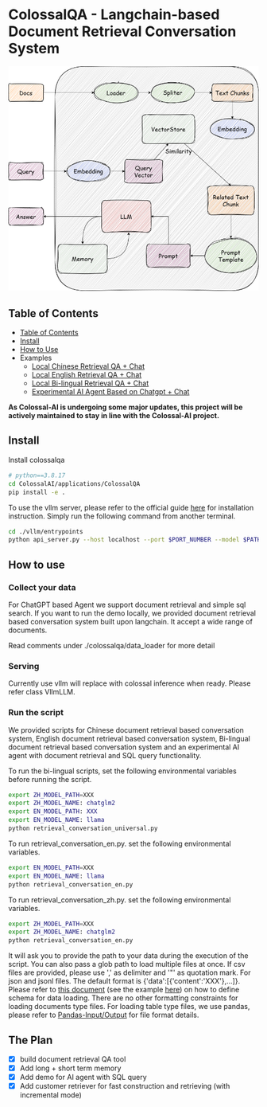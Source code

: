 # ColossalQA - Langchain-based Document Retrieval Conversation System
![Alt text](./examples/diagram.png?raw=true "Fig.1. design of the document retrieval conversation system")

## Table of Contents

- [Table of Contents](#table-of-contents)
- [Install](#install)
- [How to Use](#how-to-use)
- Examples
  - [Local Chinese Retrieval QA + Chat](examples/retrieval_conversation_zh.py)
  - [Local English Retrieval QA + Chat](examples/retrieval_conversation_en.py)
  - [Local Bi-lingual Retrieval QA + Chat](examples/retrieval_conversation_universal.py)
  - [Experimental AI Agent Based on Chatgpt + Chat](examples/conversation_agent_chatgpt.py)

**As Colossal-AI is undergoing some major updates, this project will be actively maintained to stay in line with the Colossal-AI project.**

## Install

Install colossalqa
```bash
# python==3.8.17
cd ColossalAI/applications/ColossalQA
pip install -e .
```

To use the vllm server, please refer to the official guide [here](https://github.com/vllm-project/vllm/tree/main) for installation instruction. Simply run the following command from another terminal.
```bash
cd ./vllm/entrypoints
python api_server.py --host localhost --port $PORT_NUMBER --model $PATH_TO_MODEL --swap-space $SWAP_SPACE_IN_GB
```

## How to use

### Collect your data

For ChatGPT based Agent we support document retrieval and simple sql search.
If you want to run the demo locally, we provided document retrieval based conversation system built upon langchain. It accept a wide range of documents. 

Read comments under ./colossalqa/data_loader for more detail 

### Serving
Currently use vllm will replace with colossal inference when ready. Please refer class VllmLLM.

### Run the script

We provided scripts for Chinese document retrieval based conversation system, English document retrieval based conversation system, Bi-lingual document retrieval based conversation system and an experimental AI agent with document retrieval and SQL query functionality.

To run the bi-lingual scripts, set the following environmental variables before running the script.
```bash
export ZH_MODEL_PATH=XXX
export ZH_MODEL_NAME: chatglm2
export EN_MODEL_PATH: XXX
export EN_MODEL_NAME: llama
python retrieval_conversation_universal.py
```

To run retrieval_conversation_en.py. set the following environmental variables.
```bash
export EN_MODEL_PATH=XXX
export EN_MODEL_NAME: llama
python retrieval_conversation_en.py
```

To run retrieval_conversation_zh.py. set the following environmental variables.
```bash
export ZH_MODEL_PATH=XXX
export ZH_MODEL_NAME: chatglm2
python retrieval_conversation_en.py
```

It will ask you to provide the path to your data during the execution of the script. You can also pass a glob path to load multiple files at once. If csv files are provided, please use ',' as delimiter and '"' as quotation mark. For json and jsonl files. The default format is {'data':[{'content':'XXX'},...]}. Please refer to [this document](https://python.langchain.com/docs/modules/data_connection/document_loaders/json) (see the example [here](data/test_data_loader_data/64KB.json)) on how to define schema for data loading. There are no other formatting constraints for loading documents type files. For loading table type files, we use pandas, please refer to [Pandas-Input/Output](https://pandas.pydata.org/pandas-docs/stable/reference/io.html) for file format details.

## The Plan

- [x] build document retrieval QA tool
- [x] Add long + short term memory
- [x] Add demo for AI agent with SQL query
- [x] Add customer retriever for fast construction and retrieving (with incremental mode)
